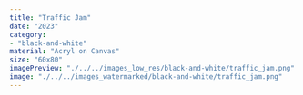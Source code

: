 ```yaml
---
title: "Traffic Jam"
date: "2023"
category: 
- "black-and-white"
material: "Acryl on Canvas"
size: "60x80"
imagePreview: "./../../images_low_res/black-and-white/traffic_jam.png"
image: "./../../images_watermarked/black-and-white/traffic_jam.png"
---
```

